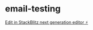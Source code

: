 # email-testing

[Edit in StackBlitz next generation editor ⚡️](https://stackblitz.com/~/github.com/jahidhasan005/email-testing)